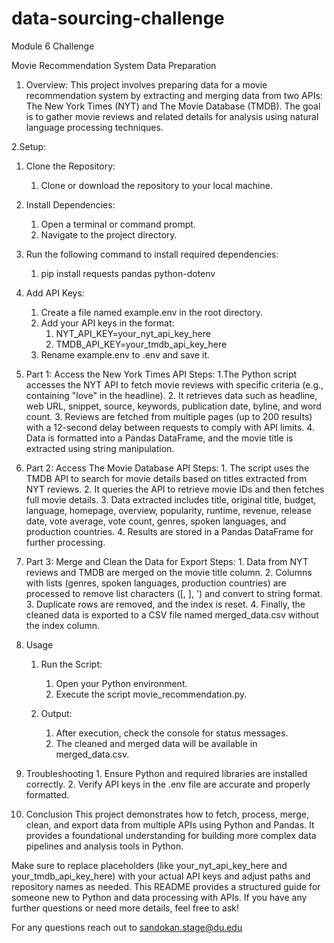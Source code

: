 # data-sourcing-challenge
Module 6 Challenge

Movie Recommendation System Data Preparation

1. Overview:
This project involves preparing data for a movie recommendation system by extracting and merging data from two APIs: The New York Times (NYT) and The Movie Database (TMDB). The goal is to gather movie reviews and related details for analysis using natural language processing techniques.

2.Setup:
1. Clone the Repository:
    1. Clone or download the repository to your local machine.
2. Install Dependencies:
    1. Open a terminal or command prompt.
    2. Navigate to the project directory.
3. Run the following command to install required dependencies:
    1. pip install requests pandas python-dotenv

4. Add API Keys:
    1. Create a file named example.env in the root directory.
    2. Add your API keys in the format:
        1. NYT_API_KEY=your_nyt_api_key_here
        2. TMDB_API_KEY=your_tmdb_api_key_here
    3. Rename example.env to .env and save it.

5. Part 1: Access the New York Times API
    Steps:
        1.The Python script accesses the NYT API to fetch movie reviews with specific criteria (e.g., containing "love" in the headline).
        2. It retrieves data such as headline, web URL, snippet, source, keywords, publication date, byline, and word count.
        3. Reviews are fetched from multiple pages (up to 200 results) with a 12-second delay between requests to comply with API limits.
        4. Data is formatted into a Pandas DataFrame, and the movie title is extracted using string manipulation.

6. Part 2: Access The Movie Database API
    Steps:
        1. The script uses the TMDB API to search for movie details based on titles extracted from NYT reviews.
        2. It queries the API to retrieve movie IDs and then fetches full movie details.
        3. Data extracted includes title, original title, budget, language, homepage, overview, popularity, runtime, revenue, release date, vote average, vote count, genres, spoken languages, and production countries.
        4. Results are stored in a Pandas DataFrame for further processing.

7. Part 3: Merge and Clean the Data for Export
    Steps:
        1. Data from NYT reviews and TMDB are merged on the movie title column.
        2. Columns with lists (genres, spoken languages, production countries) are processed to remove list characters ([, ], ') and convert to string format.
        3. Duplicate rows are removed, and the index is reset.
        4. Finally, the cleaned data is exported to a CSV file named merged_data.csv without the index column.

8. Usage
    1. Run the Script:
        1. Open your Python environment.
        2. Execute the script movie_recommendation.py.

    2. Output:
        1. After execution, check the console for status messages.
        2. The cleaned and merged data will be available in merged_data.csv.

9. Troubleshooting
        1. Ensure Python and required libraries are installed correctly.
        2. Verify API keys in the .env file are accurate and properly formatted.

10. Conclusion
    This project demonstrates how to fetch, process, merge, clean, and export data from multiple APIs using Python and Pandas. It provides a foundational understanding for building more complex data pipelines and analysis tools in Python.

Make sure to replace placeholders (like your_nyt_api_key_here and your_tmdb_api_key_here) with your actual API keys and adjust paths and repository names as needed. This README provides a structured guide for someone new to Python and data processing with APIs. If you have any further questions or need more details, feel free to ask!

For any questions reach out to sandokan.stage@du.edu